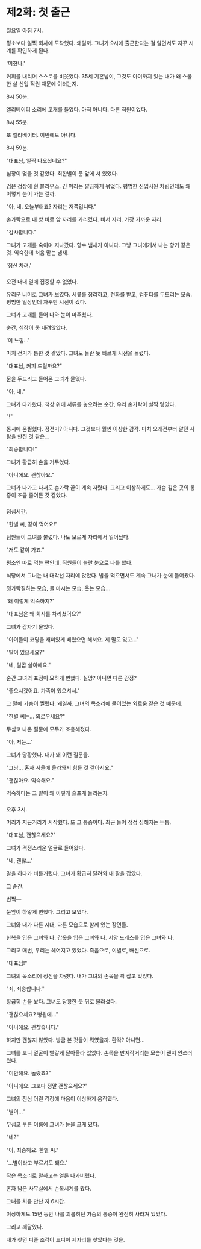 # 제2화: 첫 출근

월요일 아침 7시.

평소보다 일찍 회사에 도착했다. 왜일까. 그녀가 9시에 출근한다는 걸 알면서도 자꾸 시계를 확인하게 된다.

'미쳤나.'

커피를 내리며 스스로를 비웃었다. 35세 기혼남이, 그것도 아이까지 있는 내가 왜 스물한 살 신입 직원 때문에 이러는지.

8시 50분.

엘리베이터 소리에 고개를 들었다. 아직 아니다. 다른 직원이었다.

8시 55분.

또 엘리베이터. 이번에도 아니다.

8시 59분.

"대표님, 일찍 나오셨네요?"

심장이 멎을 것 같았다. 최한별이 문 앞에 서 있었다.

검은 정장에 흰 블라우스. 긴 머리는 깔끔하게 묶었다. 평범한 신입사원 차림인데도 왜 이렇게 눈이 가는 걸까.

"아, 네. 오늘부터죠? 자리는 저쪽입니다."

손가락으로 내 방 바로 앞 자리를 가리켰다. 비서 자리. 가장 가까운 자리.

"감사합니다."

그녀가 고개를 숙이며 지나갔다. 향수 냄새가 아니다. 그냥 그녀에게서 나는 향기 같은 것. 익숙한데 처음 맡는 냄새.

'정신 차려.'

###

오전 내내 일에 집중할 수 없었다.

유리문 너머로 그녀가 보였다. 서류를 정리하고, 전화를 받고, 컴퓨터를 두드리는 모습. 평범한 일상인데 자꾸만 시선이 갔다.

그녀가 고개를 들어 나와 눈이 마주쳤다.

순간, 심장이 쿵 내려앉았다.

'이 느낌...'

마치 전기가 통한 것 같았다. 그녀도 놀란 듯 빠르게 시선을 돌렸다.

"대표님, 커피 드릴까요?"

문을 두드리고 들어온 그녀가 물었다.

"아, 네."

그녀가 다가왔다. 책상 위에 서류를 놓으려는 순간, 우리 손가락이 살짝 닿았다.

"!"

동시에 움찔했다. 정전기? 아니다. 그것보다 훨씬 이상한 감각. 마치 오래전부터 알던 사람을 만진 것 같은...

"죄송합니다!"

그녀가 황급히 손을 거두었다.

"아니에요. 괜찮아요."

그녀가 나가고 나서도 손가락 끝이 계속 저렸다. 그리고 이상하게도... 가슴 깊은 곳의 통증이 조금 줄어든 것 같았다.

###

점심시간.

"한별 씨, 같이 먹어요!"

팀원들이 그녀를 불렀다. 나도 모르게 자리에서 일어났다.

"저도 같이 가죠."

평소엔 따로 먹는 편인데. 직원들이 놀란 눈으로 나를 봤다.

식당에서 그녀는 내 대각선 자리에 앉았다. 밥을 먹으면서도 계속 그녀가 눈에 들어왔다.

젓가락질하는 모습, 물 마시는 모습, 웃는 모습...

'왜 이렇게 익숙하지?'

"대표님은 왜 회사를 차리셨어요?"

그녀가 갑자기 물었다.

"아이들이 코딩을 재미있게 배웠으면 해서요. 제 딸도 있고..."

"딸이 있으세요?"

"네, 일곱 살이에요."

순간 그녀의 표정이 묘하게 변했다. 실망? 아니면 다른 감정?

"좋으시겠어요. 가족이 있으셔서."

그 말에 가슴이 찔렸다. 왜일까. 그녀의 목소리에 묻어있는 외로움 같은 것 때문에.

"한별 씨는... 외로우세요?"

무심코 나온 질문에 모두가 조용해졌다.

"아, 저는..."

그녀가 당황했다. 내가 왜 이런 질문을.

"그냥... 혼자 서울에 올라와서 힘들 것 같아서요."

"괜찮아요. 익숙해요."

익숙하다는 그 말이 왜 이렇게 슬프게 들리는지.

###

오후 3시.

머리가 지끈거리기 시작했다. 또 그 통증이다. 최근 들어 점점 심해지는 두통.

"대표님, 괜찮으세요?"

그녀가 걱정스러운 얼굴로 들어왔다.

"네, 괜찮..."

말을 하다가 비틀거렸다. 그녀가 황급히 달려와 내 팔을 잡았다.

그 순간.

번쩍—

눈앞이 하얗게 변했다. 그리고 보였다.

그녀와 내가 다른 시대, 다른 모습으로 함께 있는 장면들.

한복을 입은 그녀와 나.
갑옷을 입은 그녀와 나.
서양 드레스를 입은 그녀와 나.

그리고 매번, 우리는 헤어지고 있었다. 죽음으로, 이별로, 배신으로.

"대표님!"

그녀의 목소리에 정신을 차렸다. 내가 그녀의 손목을 꽉 잡고 있었다.

"죄, 죄송합니다."

황급히 손을 놨다. 그녀도 당황한 듯 뒤로 물러섰다.

"괜찮으세요? 병원에..."

"아니에요. 괜찮습니다."

하지만 괜찮지 않았다. 방금 본 것들이 뭐였을까. 환각? 아니면...

그녀를 보니 얼굴이 빨갛게 달아올라 있었다. 손목을 만지작거리는 모습이 왠지 안쓰러웠다.

"미안해요. 놀랐죠?"

"아니에요. 그보다 정말 괜찮으세요?"

그녀의 진심 어린 걱정에 마음이 이상하게 움직였다.

"별이..."

무심코 부른 이름에 그녀가 눈을 크게 떴다.

"네?"

"아, 죄송해요. 한별 씨."

"...별이라고 부르셔도 돼요."

작은 목소리로 말하고는 얼른 나가버렸다.

혼자 남은 사무실에서 손목시계를 봤다.

그녀를 처음 만난 지 6시간.

이상하게도 15년 동안 나를 괴롭히던 가슴의 통증이 완전히 사라져 있었다.

그리고 깨달았다.

내가 찾던 퍼즐 조각이 드디어 제자리를 찾았다는 것을.